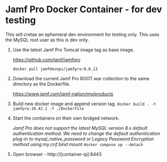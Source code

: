 # Jamf Pro Docker Container - for dev testing

This will cretae an ephemeral dev environment for testing only. This uses the MySQL root user as this is dev only.

1. Use the latest Jamf Pro Tomcat image tag as base image. 

	https://github.com/jamf/jamfpro

	```docker pull jamfdevops/jamfpro:0.0.13```

2. Download the current Jamf Pro ROOT.war collection to the same directory as the Dockerfile.

	https://www.jamf.com/jamf-nation/my/products

3. Build new docker image and append version tag.
		```
		docker build . -t jamfpro:10.42.1 -f ./Dockerfile
		```
4. Start the containers on their own bridged network. 

	*Jamf Pro does not support the latest MySQL version 8.x default authentication method. We need to change  the default authentication plug-in to mysql_native_password or Legacy Password Encryption method using my.cnf bind mount*
		```
		docker compose up --detach
		```
5. Open browser - http://[container-ip]:8443
